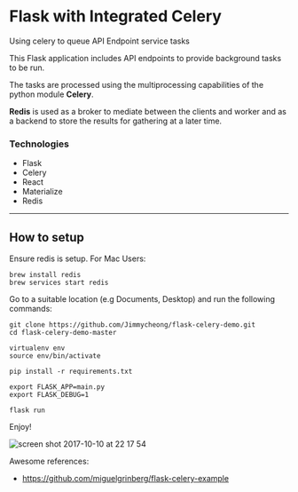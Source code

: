 # Flask with Integrated Celery
Using celery to queue API Endpoint service tasks

This Flask application includes API endpoints to provide background tasks to be run. 

The tasks are processed using the multiprocessing capabilities of the python module **Celery**. 

**Redis** is used as a broker to mediate between the clients and worker and as a backend to store the results for gathering at a later time.

### Technologies 

- Flask 
- Celery 
- React 
- Materialize
- Redis

---
## How to setup 

Ensure redis is setup. For Mac Users: 

```
brew install redis
brew services start redis
```

Go to a suitable location (e.g Documents, Desktop) and run the following commands: 

```
git clone https://github.com/Jimmycheong/flask-celery-demo.git
cd flask-celery-demo-master

virtualenv env 
source env/bin/activate 

pip install -r requirements.txt 

export FLASK_APP=main.py
export FLASK_DEBUG=1

flask run

```

Enjoy!

![screen shot 2017-10-10 at 22 17 54](https://user-images.githubusercontent.com/22529514/31411242-e85c99d6-ae08-11e7-9358-c0c80de9b836.jpg)


Awesome references:
- https://github.com/miguelgrinberg/flask-celery-example
